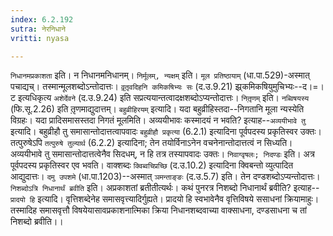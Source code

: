 ```yaml
---
index: 6.2.192
sutra: नेरनिधाने
vritti: nyasa

---
```

`निधानमप्रकाशता` इति। न निधानमनिधानम्। `निर्मूलम्, न्यक्षम्` इति। `मूल प्रतिष्ठायाम्` (धा.पा.529)-अस्मात् पचाद्यच्। तस्मान्मूलशब्दोऽन्तोदात्तः। `वृ़तृ़वदिहनि कमिकषिभ्यः सः` (द.उ.9.21) झ्र्कमिकषियुमुचिभ्यः--द।=।ट इत्यधिकृत्य `अशेर्देवने` (द.उ.9.24) इति सप्रत्ययान्तत्वादक्षशब्दोऽप्यन्तोदात्तः। `नितृ़णम्` इति। `नब्विषयस्य` (फि.सू.2.26) इति तृ़णमाद्युदात्तम्। `बहुव्रीहिरयम्` इत्यादि। यदा बहुव्रीहिस्तदा--निगतानि मूला न्यस्येति विग्रहः। यदा प्रादिसमासस्तदा निगतं मूलमिति। अव्ययीभावः कस्मादयं न भवति? इत्याह--`अव्ययीभावे तु` इत्यादि। बहुव्रीहौ तु समासान्तोदात्तत्वापवादः `बहुव्रीहौ प्रकृत्या` (6.2.1) इत्यादिना पूर्वपदस्य प्रकृतिस्वर उक्तः। तत्पुरुषेऽपि `तत्पुरुषे तुल्यार्थ` (6.2.2) इत्यादिना; तेन तयोर्विनाऽनेन वचनेनान्तोदात्तत्वं न सिध्यति। अव्ययीभावे तु समासान्तोदात्तत्वेनैव सिदधम्, न हि तत्र तस्यापवादः उक्तः।
`निवाग्वृषलः; निदण्डः` इति। अत्र पूर्वपदस्य प्रकृतिस्वर एव भवति। वाक्शब्दः `क्विब्वचिप्रच्छि` (द.उ.10.2) इत्यादिना क्विबन्तो व्युत्पादित आद्युदात्तः। `दमु उपशमे` (धा.पा.1203)--अस्मात् `ञमन्ताङ्ङः` (द.उ.5.7) इति। तेन दण्डशब्दोऽप्यन्तोदात्तः। `निशब्दोऽत्रि निधानार्थं ब्रवीति` इति। अप्रकाशतां ब्रतीतीत्यर्थः। कथं पुनरत्र निशब्दो निधानार्थं ब्रवीति? इत्याह--`प्रादयो हि` इत्यादि। वृत्तिशब्देनेह समासवृत्त्यादिर्गुह्यते। प्रादयो हि स्वभावेनैव वृत्तिविषये ससाधनां क्रियामाहुः। तस्मादिह समासवृत्तौ विषयेयासावप्रकाशनात्मिका क्रिया निधानशब्दवाच्या वाक्साधना, दण्डसाधना च तां निशब्दो ब्रवीति।।